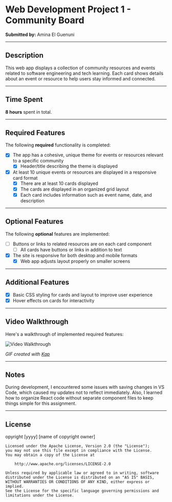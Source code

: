 # Web Development Project 1 - Community Board

**Submitted by:** Amina El Guenuni

---

## Description

This web app displays a collection of community resources and events related to software engineering and tech learning. Each card shows details about an event or resource to help users stay informed and connected.

---

## Time Spent

**8 hours** spent in total.

---

## Required Features

The following **required** functionality is completed:

- [x] The app has a cohesive, unique theme for events or resources relevant to a specific community  
  - [x] Header/title describing the theme is displayed  
- [x] At least 10 unique events or resources are displayed in a responsive card format  
  - [x] There are at least 10 cards displayed  
  - [x] The cards are displayed in an organized grid layout  
  - [x] Each card includes information such as event name, date, and description  

---

## Optional Features

The following **optional** features are implemented:

- [ ] Buttons or links to related resources are on each card component  
  - [ ] All cards have buttons or links in addition to text  
- [x] The site is responsive for both desktop and mobile formats  
  - [x] Web app adjusts layout properly on smaller screens  

---

## Additional Features

- [x] Basic CSS styling for cards and layout to improve user experience  
- [x] Hover effects on cards for interactivity  

---

## Video Walkthrough

Here's a walkthrough of implemented required features:

<img src="https://submissions.us-east-1.linodeobjects.com/web102/FBrWXuNE.gif" alt="Video Walkthrough" />

*GIF created with [Kap](https://getkap.co/)*

---

## Notes

During development, I encountered some issues with saving changes in VS Code, which caused my updates not to reflect immediately. Also, I learned how to organize React code without separate component files to keep things simple for this assignment.

---

## License

opyright [yyyy] [name of copyright owner]

    Licensed under the Apache License, Version 2.0 (the "License");
    you may not use this file except in compliance with the License.
    You may obtain a copy of the License at

        http://www.apache.org/licenses/LICENSE-2.0

    Unless required by applicable law or agreed to in writing, software
    distributed under the License is distributed on an "AS IS" BASIS,
    WITHOUT WARRANTIES OR CONDITIONS OF ANY KIND, either express or implied.
    See the License for the specific language governing permissions and
    limitations under the License.
